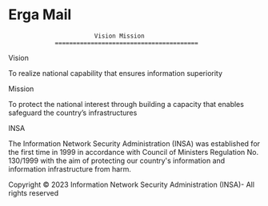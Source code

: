 # Erga Mail

                            Vision Mission
                 ========================================
Vision

To realize national capability that ensures information superiority

Mission

To protect the national interest through building a capacity that enables safeguard the country’s infrastructures

INSA

The Information Network Security Administration (INSA) was established for the first time in 1999 in accordance with Council of Ministers Regulation No. 130/1999 with the aim of protecting our country's information and information infrastructure from harm.

Copyright © 2023 Information Network Security Administration (INSA)- All rights reserved